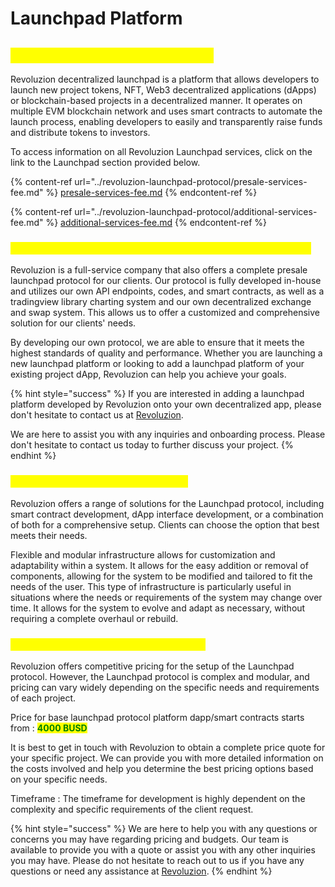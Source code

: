 # Launchpad Platform

## <mark style="color:yellow;">Revoluzion Launchpad Platform</mark>

Revoluzion decentralized launchpad is a platform that allows developers to launch new project tokens, NFT, Web3 decentralized applications (dApps) or blockchain-based projects in a decentralized manner. It operates on multiple EVM blockchain network and uses smart contracts to automate the launch process, enabling developers to easily and transparently raise funds and distribute tokens to investors.

To access information on all Revoluzion Launchpad services, click on the link to the Launchpad section provided below.

{% content-ref url="../revoluzion-launchpad-protocol/presale-services-fee.md" %}
[presale-services-fee.md](../revoluzion-launchpad-protocol/presale-services-fee.md)
{% endcontent-ref %}

{% content-ref url="../revoluzion-launchpad-protocol/additional-services-fee.md" %}
[additional-services-fee.md](../revoluzion-launchpad-protocol/additional-services-fee.md)
{% endcontent-ref %}

### <mark style="color:yellow;">Want Us To Develop A Launchpad Platform For Your Project?</mark>

Revoluzion is a full-service company that also offers a complete presale launchpad protocol for our clients. Our protocol is fully developed in-house and utilizes our own API endpoints, codes, and smart contracts, as well as a tradingview library charting system and our own decentralized exchange and swap system. This allows us to offer a customized and comprehensive solution for our clients' needs.

By developing our own protocol, we are able to ensure that it meets the highest standards of quality and performance. Whether you are launching a new launchpad platform or looking to add a launchpad platform of your existing project dApp, Revoluzion can help you achieve your goals.

{% hint style="success" %}
If you are interested in adding a launchpad platform developed by Revoluzion onto your own decentralized app, please don't hesitate to contact us at [Revoluzion](https://t.me/revoluziontoken).

We are here to assist you with any inquiries and onboarding process. Please don't hesitate to contact us today to further discuss your project.
{% endhint %}

### <mark style="color:yellow;">Flexible And Modular Infrastructure</mark>

Revoluzion offers a range of solutions for the Launchpad protocol, including smart contract development, dApp interface development, or a combination of both for a comprehensive setup. Clients can choose the option that best meets their needs.

Flexible and modular infrastructure allows for customization and adaptability within a system. It allows for the easy addition or removal of components, allowing for the system to be modified and tailored to fit the needs of the user. This type of infrastructure is particularly useful in situations where the needs or requirements of the system may change over time. It allows for the system to evolve and adapt as necessary, without requiring a complete overhaul or rebuild.

### <mark style="color:yellow;">Launchpad Protocol Rate & Time Frame</mark>

Revoluzion offers competitive pricing for the setup of the Launchpad protocol. However, the Launchpad protocol is complex and modular, and pricing can vary widely depending on the specific needs and requirements of each project.

Price for base launchpad protocol platform dapp/smart contracts starts from : <mark style="color:green;">**4000 BUSD**</mark>

It is best to get in touch with Revoluzion to obtain a complete price quote for your specific project. We can provide you with more detailed information on the costs involved and help you determine the best pricing options based on your specific needs.

Timeframe : The timeframe for development is highly dependent on the complexity and specific requirements of the client request.

{% hint style="success" %}
We are here to help you with any questions or concerns you may have regarding pricing and budgets. Our team is available to provide you with a quote or assist you with any other inquiries you may have. Please do not hesitate to reach out to us if you have any questions or need any assistance at [Revoluzion](https://t.me/revoluziontoken).
{% endhint %}
